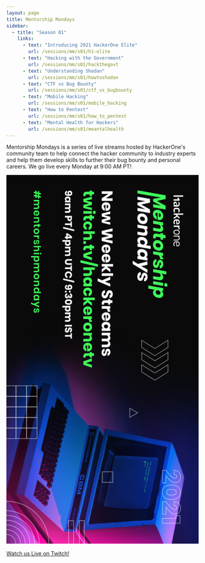 ```yaml
---
layout: page
title: Mentorship Mondays
sidebar:
  - title: "Season 01"
    links:
      - text: "Introducing 2021 HackerOne Elite"
        url: /sessions/mm/s01/h1-elite
      - text: "Hacking with the Government"
        url: /sessions/mm/s01/hackthegovt
      - text: "Understanding Shodan"
        url: /sessions/mm/s01/howtoshodan
      - text: "CTF vs Bug Bounty"
        url: /sessions/mm/s01/ctf_vs_bugbounty
      - text: "Mobile Hacking"
        url: /sessions/mm/s01/mobile_hacking
      - text: "How to Pentest"
        url: /sessions/mm/s01/how_to_pentest
      - text: "Mental Health for Hackers"
        url: /sessions/mm/s01/meantalhealth
---
```


Mentorship Mondays is a series of live streams hosted by HackerOne's community team to help connect the hacker community to industry experts and help them develop skills to further their bug bounty and personal careers. We go live every Monday at 9:00 AM PT! 

![MentorshipMonday](../assets/mm/2021/Announcement.png)


<a class="btn btn-primary" href="https://twitch.tv/HackerOneTV">
  Watch us Live on Twitch!
</a>
